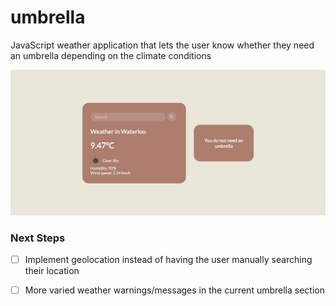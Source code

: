 # umbrella

JavaScript weather application that lets the user know whether they need an umbrella depending on the climate conditions

![Screenshot Image](screenCap.png)
### Next Steps
- [ ] Implement geolocation instead of having the user manually searching their location
- [ ] More varied weather warnings/messages in the current umbrella section


 
